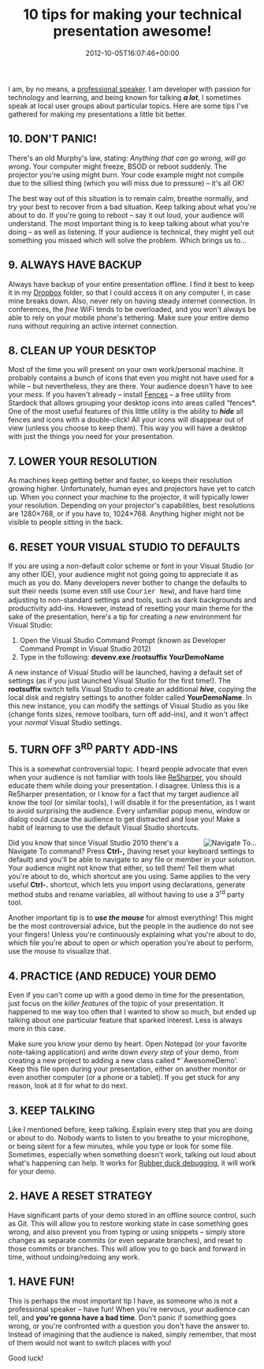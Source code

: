 ﻿---
title: 10 tips for making your technical presentation awesome!
date: 2012-10-05T16:07:46+00:00
---
I am, by no means, a [professional speaker](http://www.speakinghacks.com/). I am developer with passion for technology and learning, and being known for talking **_a lot_**, I sometimes speak at local user groups about particular topics. Here are some tips I've gathered for making my presentations a little bit better.

<!-- more -->

## 10. DON'T PANIC!

<img style="background-image: none; float: right; padding-top: 0px; padding-left: 0px; margin: 0px 0px 0px 5px; display: inline; padding-right: 0px; border-width: 0px;" title="" src="http://i2.wp.com/hmemcpy.com/wp-content/uploads/2012/10/image3.png?resize=244%2C154" alt="" align="right" border="0" data-recalc-dims="1" />There's an old Murphy's law, stating: *Anything that can go wrong, will go wrong*. Your computer might freeze, BSOD or reboot suddenly. The projector you're using might burn. Your code example might not compile due to the silliest thing (which you will miss due to pressure) &ndash; it's all OK!

The best way out of this situation is to remain calm, breathe normally, and try your best to recover from a bad situation. Keep talking about what you're about to do. If you're going to reboot &ndash; say it out loud, your audience will understand. The most important thing is to keep talking about what you're doing &ndash; as well as listening. If your audience is technical, they might yell out something you missed which will solve the problem. Which brings us to...

## 9. ALWAYS HAVE BACKUP

Always have backup of your entire presentation offline. I find it best to keep it in my [Dropbox](https://www.dropbox.com/referrals/NTIzMjM2NjE5?src=global9) folder, so that I could access it on any computer I, in case mine breaks down. Also, never rely on having steady internet connection. In conferences, the *free* WiFi tends to be overloaded, and you won't always be able to rely on your mobile phone's tethering. Make sure your entire demo runs without requiring an active internet connection.

## 8. CLEAN UP YOUR DESKTOP

[<img style="background-image: none; padding-top: 0px; padding-left: 0px; margin: 0px 0px 0px 5px; display: inline; padding-right: 0px; border: 0px;" src="http://i2.wp.com/www.stardock.com/products/fences/images/screenshots/fences_image.png?resize=244%2C184" alt="" align="right" border="0" data-recalc-dims="1" />](http://i2.wp.com/www.stardock.com/products/fences/images/screenshots/fences_image.png)Most of the time you will present on your own work/personal machine. It probably contains a bunch of icons that even you might not have used for a while &ndash; but nevertheless, they are there. Your audience doesn't have to see your *mess*. If you haven't already &ndash; install [Fences](http://www.stardock.com/products/fences/) &ndash; a free utility from Stardock that allows grouping your desktop icons into areas called &#8220;fences*. One of the most useful features of this little utility is the ability to **_hide_** all fences and icons with a double-click! All your icons will disappear out of view (unless you choose to keep them). This way you will have a desktop with just the things you need for your presentation.

## 7. LOWER YOUR RESOLUTION

As machines keep getting better and faster, so keeps their resolution growing higher. Unfortunately, human eyes and projectors have yet to catch up. When you connect your machine to the projector, it will typically lower your resolution. Depending on your projector's capabilities, best resolutions are 1280&#215;768, or if you have to, 1024&#215;768. Anything higher might not be visible to people sitting in the back.

## 6. RESET YOUR VISUAL STUDIO TO DEFAULTS

If you are using a non-default color scheme or font in your Visual Studio (or any other IDE), your audience might not going going to appreciate it as much as you do. Many developers never bother to change the defaults to suit their needs (some even still use <span style="font-family: 'Courier New';">Courier New</span>), and have hard time adjusting to non-standard settings and tools, such as dark backgrounds and productivity add-ins. However, instead of resetting your main theme for the sake of the presentation, here's a tip for creating a _new_ environment for Visual Studio:

  1. Open the Visual Studio Command Prompt (known as Developer Command Prompt in Visual Studio 2012)
  2. Type in the following: **devenv.exe /rootsuffix YourDemoName**

A new instance of Visual Studio will be launched, having a default set of settings (as if you just launched Visual Studio for the first time!). The **rootsuffix** switch tells Visual Studio to create an additional **_hive_**, copying the local disk and registry settings to another folder called **YourDemoName**. In this new instance, you can modify the settings of Visual Studio as you like (change fonts sizes, remove toolbars, turn off add-ins), and it won't affect your *normal* Visual Studio settings.

## 5. TURN OFF 3<sup>RD</sup> PARTY ADD-INS

This is a somewhat controversial topic. I heard people advocate that even when your audience is not familiar with tools like [ReSharper](http://www.jetbrains.com/resharper/), you should educate them while doing your presentation. I disagree. Unless this is a ReSharper presentation, or I know for a fact that my target audience all know the tool (or similar tools), I will disable it for the presentation, as I want to avoid surprising the audience. Every unfamiliar popup menu, window or dialog could cause the audience to get distracted and lose you! Make a habit of learning to use the default Visual Studio shortcuts.

[<img style="background-image: none; float: right; padding-top: 0px; padding-left: 0px; margin: 0px 0px 0px 5px; display: inline; padding-right: 0px; border-width: 0px;" title="Navigate To..." src="http://i1.wp.com/hmemcpy.com/wp-content/uploads/2012/10/SNAGHTML7b5e651_thumb.png?resize=244%2C176" alt="Navigate To..." align="right" border="0" data-recalc-dims="1" />](http://i1.wp.com/hmemcpy.com/wp-content/uploads/2012/10/SNAGHTML7b5e651.png)Did you know that since Visual Studio 2010 there's a Navigate To command? Press **Ctrl-,** (having reset your keyboard settings to default) and you'll be able to navigate to any file or member in your solution. Your audience might not know that either, so tell them! Tell them what you're about to do, which shortcut are you using. Same applies to the very useful **Ctrl-.** shortcut, which lets you import using declarations, generate method stubs and rename variables, all without having to use a 3<sup>rd</sup> party tool.

Another important tip is to **_use the mouse_** for almost everything! This might be the most controversial advice, but the people in the audience do not see your fingers! Unless you're continuously explaining what you're about to do, which file you're about to open or which operation you're about to perform, use the mouse to visualize that.

## 4. PRACTICE (AND REDUCE) YOUR DEMO

Even if you can't come up with a good demo in time for the presentation, just focus on the *killer features* of the topic of your presentation. It happened to me way too often that I wanted to show so much, but ended up talking about one particular feature that sparked interest. Less is always more in this case.

Make sure you know your demo by heart. Open Notepad (or your favorite note-taking application) and write down _every step_ of your demo, from creating a new project to adding a new class called *˜AwesomeDemo'. Keep this file open during your presentation, either on another monitor or even another computer (or a phone or a tablet). If you get stuck for any reason, look at it for what to do next.

## **3. KEEP TALKING**

<img style="float: right; margin: 0px 0px 0px 5px; display: inline;" title="" src="http://i2.wp.com/hmemcpy.com/wp-content/uploads/2012/10/image5.png?resize=160%2C160" alt="" align="right" data-recalc-dims="1" />Like I mentioned before, keep talking. Explain every step that you are doing or about to do. Nobody wants to listen to you breathe to your microphone, or being silent for a few minutes, while you type or look for some file. Sometimes, especially when something doesn't work, talking out loud about what's happening can help. It works for [Rubber duck debugging](http://en.wikipedia.org/wiki/Rubber_duck_debugging), it will work for your demo.

## **2. HAVE A RESET STRATEGY**

Have significant parts of your demo stored in an offline source control, such as Git. This will allow you to restore working state in case something goes wrong, and also prevent you from typing or using snippets &ndash; simply store changes as separate commits (or even separate branches), and reset to those commits or branches. This will allow you to go back and forward in time, without undoing/redoing any work.

## 1. HAVE FUN!

<img style="background-image: none; float: right; padding-top: 0px; padding-left: 0px; margin: 0px 0px 0px 5px; display: inline; padding-right: 0px; border: 0px;" title="" src="http://i0.wp.com/hmemcpy.com/wp-content/uploads/2012/10/image6.png?resize=244%2C184" alt="" align="right" border="0" data-recalc-dims="1" />This is perhaps the most important tip I have, as someone who is not a professional speaker &ndash; have fun! When you're nervous, your audience can tell, and **you're gonna have a bad time**. Don't panic if something goes wrong, or you're confronted with a question you don't have the answer to. Instead of imagining that the audience is naked, simply remember, that most of them would not want to switch places with you!

Good luck!
